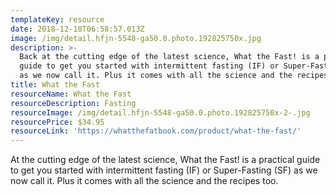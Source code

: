 ```yaml
---
templateKey: resource
date: 2018-12-18T06:58:57.013Z
image: /img/detail.hfjn-5548-ga50.0.photo.192825750x.jpg
description: >-
  Back at the cutting edge of the latest science, What the Fast! is a practical
  guide to get you started with intermittent fasting (IF) or Super-Fasting (SF)
  as we now call it. Plus it comes with all the science and the recipes too.
title: What the Fast
resourceName: What the Fast
resourceDescription: Fasting
resourceImage: /img/detail.hfjn-5548-ga50.0.photo.192825750x-2-.jpg
resourcePrice: $34.95
resourceLink: 'https://whatthefatbook.com/product/what-the-fast/'
---
```

At the cutting edge of the latest science, What the Fast! is a practical guide to get you started with intermittent fasting (IF) or Super-Fasting (SF) as we now call it. Plus it comes with all the science and the recipes too.
